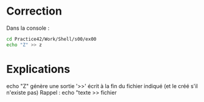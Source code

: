 # Correction

Dans la console :
```sh
cd Practice42/Work/Shell/s00/ex00
echo "Z" >> z
```

# Explications
echo "Z" génère une sortie
'>>' écrit à la fin du fichier indiqué (et le créé s'il n'existe pas)
Rappel : echo "texte >> fichier


